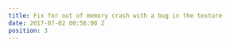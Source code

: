 ```yaml
---
title: Fix for out of memory crash with a bug in the texture
date: 2017-07-02 00:56:00 Z
position: 3
---
```


